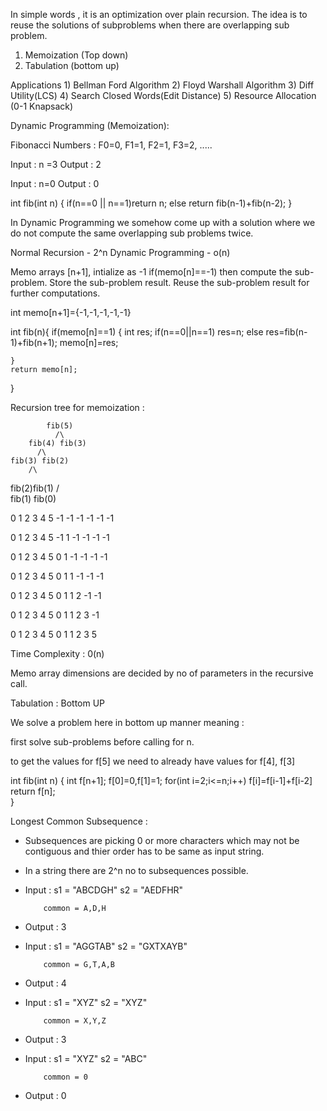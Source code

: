 In simple words , it is an optimization over plain recursion.
The idea is to reuse the solutions of subproblems when there are overlapping sub problem.
1) Memoization (Top down)
2) Tabulation (bottom up)

Applications
    1) Bellman Ford Algorithm
    2) Floyd Warshall Algorithm
    3) Diff Utility(LCS)
    4) Search Closed Words(Edit Distance)
    5) Resource Allocation (0-1 Knapsack)

Dynamic Programming (Memoization):

Fibonacci Numbers : F0=0, F1=1, F2=1, F3=2, .....

Input : n =3 
Output : 2

Input : n=0
Output : 0

int fib(int n)
{
    if(n==0 || n==1)return n;
    else return fib(n-1)+fib(n-2);
}


In Dynamic Programming we somehow come up with a solution where we do not compute the same overlapping sub problems twice.

Normal Recursion - 2^n
Dynamic Programming - o(n)

Memo arrays [n+1], intialize as -1
if(memo[n]==-1) then compute the sub-problem.
Store the sub-problem result.
Reuse the sub-problem result for further computations.

int memo[n+1]={-1,-1,-1,-1,-1}

int fib(n){
    if(memo[n]==1)
    {
        int res;
        if(n==0||n==1) res=n;
        else 
        res=fib(n-1)+fib(n+1);
        memo[n]=res;

    }
    return memo[n];
}

Recursion tree for memoization :

            fib(5)
              /\
        fib(4) fib(3)
          /\
    fib(3) fib(2)
        /\
   fib(2)fib(1)
    /\
fib(1) fib(0)

0   1  2  3  4  5
-1 -1 -1 -1 -1 -1

0   1  2  3  4  5
-1  1 -1 -1 -1 -1

0  1  2  3  4  5
0  1 -1 -1 -1 -1

0  1  2  3  4  5
0  1  1 -1 -1 -1

0  1  2  3  4  5
0  1  1  2 -1 -1


0  1  2  3  4  5
0  1  1  2  3 -1

0  1  2  3  4  5
0  1  1  2  3  5

Time Complexity : 0(n)

Memo array dimensions are decided by no of parameters in the recursive call.

Tabulation : Bottom UP

We solve a problem here in bottom up manner meaning :

first solve sub-problems before calling for n.

to get the values for f[5] we need to already have values for f[4], f[3]

int fib(int n)
{
    int f[n+1];
    f[0]=0,f[1]=1;
    for(int i=2;i<=n;i++)
        f[i]=f[i-1]+f[i-2]
    return f[n];   
}


Longest Common Subsequence :

- Subsequences are picking 0 or more characters which may not be contiguous and thier order has to be same as input string.
- In a string there are 2^n no to subsequences possible.

- Input : s1 = "ABCDGH"
          s2 = "AEDFHR"

          common = A,D,H
- Output : 3
- Input : s1 = "AGGTAB"
          s2 = "GXTXAYB"

          common = G,T,A,B
- Output : 4
- Input : s1 = "XYZ"
          s2 = "XYZ"

          common = X,Y,Z
- Output : 3
- Input : s1 = "XYZ"
          s2 = "ABC"

          common = 0
- Output : 0

